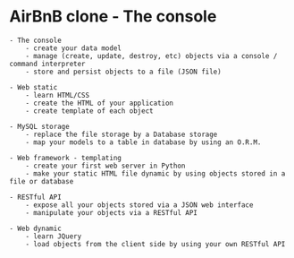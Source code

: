 # AirBnB clone - The console

	- The console
		- create your data model
		- manage (create, update, destroy, etc) objects via a console / command interpreter
		- store and persist objects to a file (JSON file)

	- Web static
		- learn HTML/CSS
		- create the HTML of your application
		- create template of each object

	- MySQL storage
		- replace the file storage by a Database storage
		- map your models to a table in database by using an O.R.M.

	- Web framework - templating
		- create your first web server in Python
		- make your static HTML file dynamic by using objects stored in a file or database

	- RESTful API
		- expose all your objects stored via a JSON web interface
		- manipulate your objects via a RESTful API

	- Web dynamic
		- learn JQuery
		- load objects from the client side by using your own RESTful API
